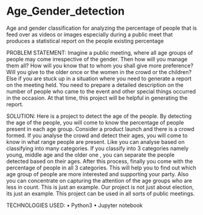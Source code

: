 # Age_Gender_detection
Age and gender classification for analyzing the percentage of people that is feed over as videos or images especially during a public meet that produces a statistical report on the people existing percentage


PROBLEM STATEMENT:
Imagine a public meeting, where all age groups of people may come irrespective of the gender. Then how will you manage them all? How will you know that to whom you shall give more preference? Will you give to the older once or the women in the crowd or the children? 
Else if you are stuck up in a situation where you need to generate a report on the meeting held. You need to prepare a detailed description on the number of people who came to the event and other special things occurred in the occasion. At that time, this project will be helpful in generating the report.


SOLUTION:
 Here is a project to detect the age of the people. By detecting the age of the people, you will come to know the percentage of people present in each age group. 
Consider a product launch and there is a crowd formed. If you analyse the crowd and detect their ages, you will come to know in what range people are present. Like you can analyse based on classifying into many categories. If you classify into 3 categories namely young, middle age and the older one , you can separate the people detected based on their ages. After this process, finally you come with the percentage of people in all 3 categories. This will help you to find out which age group of people are more interested and supporting your party. Also you can concentrate on capturing the attention of the age groups who are less in count.
This is just an example. Our project is not just about election, its just an example. This project can be used in all sorts of public meetings.


TECHNOLOGIES USED:
•	Python3
•	Jupyter notebook
